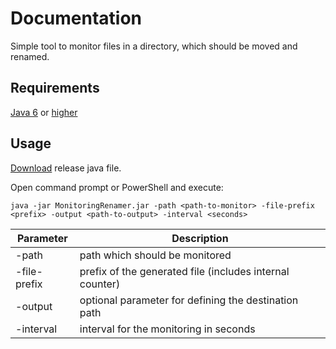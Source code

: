 # Documentation
Simple tool to monitor files in a directory, which should be moved and renamed.

## Requirements
[Java 6](http://www.oracle.com/technetwork/java/javase/downloads/java-archive-downloads-javase6-419409.html#jre-6u45-oth-JPR) or [higher](https://java.com/de/download/)

## Usage
[Download](https://github.com/Xpitfire/MonitoringRenamingTool/releases) release java file.

Open command prompt or PowerShell and execute:
```
java -jar MonitoringRenamer.jar -path <path-to-monitor> -file-prefix <prefix> -output <path-to-output> -interval <seconds>
```

Parameter | Description
--- | ---
-path | path which should be monitored
-file-prefix | prefix of the generated file (includes internal counter)
-output | optional parameter for defining the destination path
-interval | interval for the monitoring in seconds
